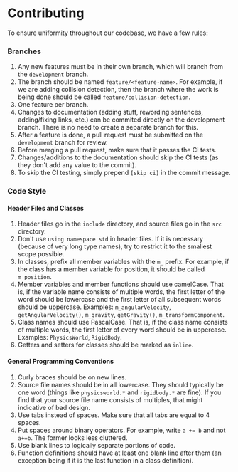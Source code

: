 # Contributing

To ensure uniformity throughout our codebase, we have a few rules:

### Branches
1. Any new features must be in their own branch, which will branch from the `development` branch.
2. The branch should be named `feature/<feature-name>`. For example, if we are adding collision detection, then the branch where the work is being done should be called `feature/collision-detection`.
3. One feature per branch.
4. Changes to documentation (adding stuff, rewording sentences, adding/fixing links, etc.) can be commited directly on the development branch. There is no need to create a separate branch for this.
5. After a feature is done, a pull request must be submitted on the `development` branch for review.
6. Before merging a pull request, make sure that it passes the CI tests.
7. Changes/additions to the documentation should skip the CI tests (as they don't add any value to the commit).
8. To skip the CI testing, simply prepend `[skip ci]` in the commit message.

### Code Style

#### Header Files and Classes 
1. Header files go in the `include` directory, and source files go in the `src` directory.
2. Don't use `using namespace std` in header files. If it is necessary (because of very long type names), try to restrict it to the smallest scope possible.
3. In classes, prefix all member variables with the `m_` prefix. For example, if the class has a member variable for position, it should be called `m_position`.
4. Member variables and member functions should use camelCase. That is, if the variable name consists of multiple words, the first letter of the word should be lowercase and the first letter of all subsequent words should be uppercase. Examples: `m_angularVelocity`, `getAngularVelocity()`, `m_gravity`, `getGravity()`, `m_transformComponent`.
5. Class names should use PascalCase. That is, if the class name consists of multiple words, the first letter of every word should be in uppercase. Examples: `PhysicsWorld`, `RigidBody`. 
6. Getters and setters for classes should be marked as `inline`.

#### General Programming Conventions
1. Curly braces should be on new lines.
2. Source file names should be in all lowercase. They should typically be one word (things like `physicsworld.*` and `rigidbody.*` are fine). If you find that your source file name consists of multiples, that might indicative of bad design.
3. Use tabs instead of spaces. Make sure that all tabs are equal to 4 spaces.
4. Put spaces around binary operators. For example, write `a += b` and not `a+=b`. The former looks less cluttered.
5. Use blank lines to logically separate portions of code.
6. Function definitions should have at least one blank line after them (an exception being if it is the last function in a class definition).
